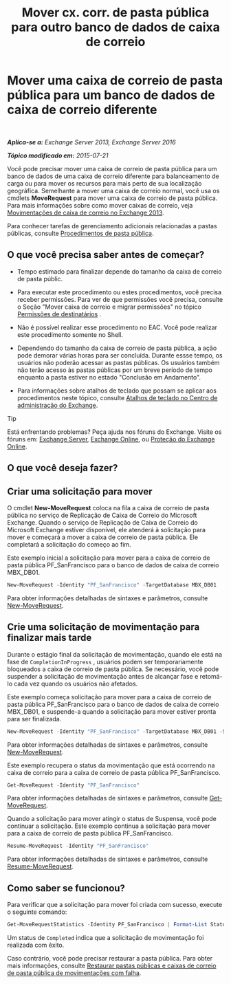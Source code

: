 ﻿---
title: 'Mover cx. corr. de pasta pública para outro banco de dados de caixa de correio'
TOCTitle: Mover uma caixa de correio de pasta pública para um banco de dados de caixa de correio diferente
ms:assetid: 67601d45-4824-4ae6-9a7e-b645ec3af4d3
ms:mtpsurl: https://technet.microsoft.com/pt-br/library/JJ906434(v=EXCHG.150)
ms:contentKeyID: 51407879
ms.date: 05/22/2018
mtps_version: v=EXCHG.150
ms.translationtype: MT
---

# Mover uma caixa de correio de pasta pública para um banco de dados de caixa de correio diferente

 

_**Aplica-se a:** Exchange Server 2013, Exchange Server 2016_

_**Tópico modificado em:** 2015-07-21_

Você pode precisar mover uma caixa de correio de pasta pública para um banco de dados de uma caixa de correio diferente para balanceamento de carga ou para mover os recursos para mais perto de sua localização geográfica. Semelhante a mover uma caixa de correio normal, você usa os cmdlets **MoveRequest** para mover uma caixa de correio de pasta pública. Para mais informações sobre como mover caixas de correio, veja [Movimentações de caixa de correio no Exchange 2013](mailbox-moves-in-exchange-2013-exchange-2013-help.md).

Para conhecer tarefas de gerenciamento adicionais relacionadas a pastas públicas, consulte [Procedimentos de pasta pública](public-folder-procedures-exchange-2013-help.md).

## O que você precisa saber antes de começar?

  - Tempo estimado para finalizar depende do tamanho da caixa de correio de pasta públic.

  - Para executar este procedimento ou estes procedimentos, você precisa receber permissões. Para ver de que permissões você precisa, consulte o Seção "Mover caixa de correio e migrar permissões" no tópico [Permissões de destinatários](recipients-permissions-exchange-2013-help.md) .

  - Não é possível realizar esse procedimento no EAC. Você pode realizar este procedimento somente no Shell.

  - Dependendo do tamanho da caixa de correio de pasta pública, a ação pode demorar várias horas para ser concluída. Durante essse tempo, os usuários não poderão acessar as pastas públicas. Os usuários também não terão acesso às pastas públicas por um breve período de tempo enquanto a pasta estiver no estado "Conclusão em Andamento".

  - Para informações sobre atalhos de teclado que possam se aplicar aos procedimentos neste tópico, consulte [Atalhos de teclado no Centro de administração do Exchange](keyboard-shortcuts-in-the-exchange-admin-center-exchange-online-protection-help.md).


> [!TIP]
> Está enfrentando problemas? Peça ajuda nos fóruns do Exchange. Visite os fóruns em: <A href="https://go.microsoft.com/fwlink/p/?linkid=60612">Exchange Server</A>, <A href="https://go.microsoft.com/fwlink/p/?linkid=267542">Exchange Online</A>, ou <A href="https://go.microsoft.com/fwlink/p/?linkid=285351">Proteção do Exchange Online</A>.



## O que você deseja fazer?

## Criar uma solicitação para mover

O cmdlet **New-MoveRequest** coloca na fila a caixa de correio de pasta pública no serviço de Replicação de Caixa de Correio do Microsoft Exchange. Quando o serviço de Replicação de Caixa de Correio do Microsoft Exchange estiver disponível, ele atenderá à solicitação para mover e começará a mover a caixa de correio de pasta pública. Ele completará a solicitação do começo ao fim.

Este exemplo inicial a solicitação para mover para a caixa de correio de pasta pública PF\_SanFrancisco para o banco de dados de caixa de correio MBX\_DB01.

```powershell
New-MoveRequest -Identity "PF_SanFrancisco" -TargetDatabase MBX_DB01
```

Para obter informações detalhadas de sintaxes e parâmetros, consulte [New-MoveRequest](https://technet.microsoft.com/pt-br/library/dd351123\(v=exchg.150\)).

## Crie uma solicitação de movimentação para finalizar mais tarde

Durante o estágio final da solicitação de movimentação, quando ele está na fase de `CompletionInProgress` , usuários podem ser temporariamente bloqueados a caixa de correio de pasta pública. Se necessário, você pode suspender a solicitação de movimentação antes de alcançar fase e retomá-lo cada vez quando os usuários não afetados.

Este exemplo começa solicitação para mover para a caixa de correio de pasta pública PF\_SanFrancisco para o banco de dados de caixa de correio MBX\_DB01, e suspende-a quando a solicitação para mover estiver pronta para ser finalizada.

```powershell
New-MoveRequest -Identity "PF_SanFrancisco" -TargetDatabase MBX_DB01 -SuspendWhenReadyToComplete
```

Para obter informações detalhadas de sintaxes e parâmetros, consulte [New-MoveRequest](https://technet.microsoft.com/pt-br/library/dd351123\(v=exchg.150\)).

Este exemplo recupera o status da movimentação que está ocorrendo na caixa de correio para a caixa de correio de pasta pública PF\_SanFrancisco.

```powershell
Get-MoveRequest -Identity "PF_SanFrancisco"
```

Para obter informações detalhadas de sintaxes e parâmetros, consulte [Get-MoveRequest](https://technet.microsoft.com/pt-br/library/dd335227\(v=exchg.150\)).

Quando a solicitação para mover atingir o status de Suspensa, você pode continuar a solicitação. Este exemplo continua a solicitação para mover para a caixa de correio de pasta pública PF\_SanFrancisco.

```powershell
Resume-MoveRequest -Identity "PF_SanFrancisco"
```

Para obter informações detalhadas de sintaxes e parâmetros, consulte [Resume-MoveRequest](https://technet.microsoft.com/pt-br/library/ee332320\(v=exchg.150\)).

## Como saber se funcionou?

Para verificar que a solicitação para mover foi criada com sucesso, execute o seguinte comando:

```powershell
Get-MoveRequestStatistics -Identity PF_SanFrancisco | Format-List Status
```

Um status de `Completed` indica que a solicitação de movimentação foi realizada com êxito.

Caso contrário, você pode precisar restaurar a pasta pública. Para obter mais informações, consulte [Restaurar pastas públicas e caixas de correio de pasta pública de movimentações com falha](restore-public-folders-and-public-folder-mailboxes-from-failed-moves-exchange-2013-help.md).

